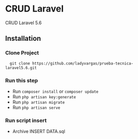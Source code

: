 # CRUD Laravel
CRUD Laravel 5.6

## Installation

### Clone Project

  ```
    git clone https://github.com/ladyvargas/prueba-tecnica-laravel5.6.git
  ```
  
### Run this step
- Run `composer install` or ```composer update```
- Run `php artisan key:generate` 
- Run `php artisan migrate`
- Run `php artisan serve`

### Run script insert
- Archive INSERT DATA.sql


